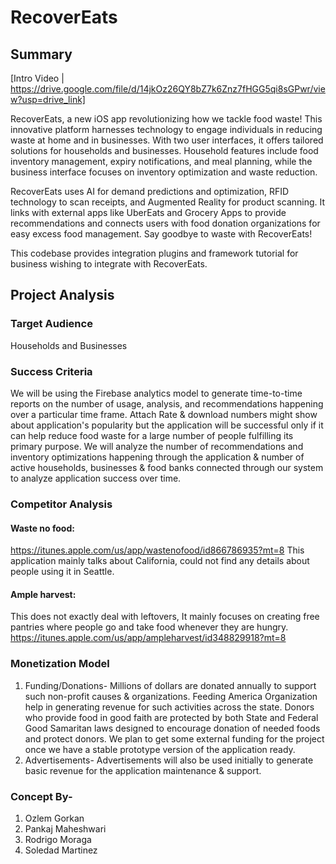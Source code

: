 # RecoverEats
## Summary
[Intro Video | https://drive.google.com/file/d/14jkOz26QY8bZ7k6Znz7fHGG5qi8sGPwr/view?usp=drive_link]

RecoverEats, a new iOS app revolutionizing how we tackle food waste! This innovative platform harnesses technology to engage individuals in reducing waste at home and in businesses. With two user interfaces, it offers tailored solutions for households and businesses. Household features include food inventory management, expiry notifications, and meal planning, while the business interface focuses on inventory optimization and waste reduction.

RecoverEats uses AI for demand predictions and optimization, RFID technology to scan receipts, and Augmented Reality for product scanning. It links with external apps like UberEats and Grocery Apps to provide recommendations and connects users with food donation organizations for easy excess food management. Say goodbye to waste with RecoverEats!

This codebase provides integration plugins and framework tutorial for business wishing to integrate with RecoverEats.

## Project Analysis
### Target Audience
Households and Businesses
### Success Criteria
We will be using the Firebase analytics model to generate time-to-time reports on the number of usage, analysis, and recommendations happening over a particular time frame. Attach Rate & download numbers might show about application's popularity but the application will be successful only if it can help reduce food waste for a large number of people fulfilling its primary purpose. We will analyze the number of recommendations and inventory optimizations happening through the application & number of active households, businesses & food banks connected through our system to analyze application success over time.
### Competitor Analysis
#### Waste no food:
https://itunes.apple.com/us/app/wastenofood/id866786935?mt=8
This application mainly talks about California, could not find any details about people using it in Seattle.
#### Ample harvest:
This does not exactly deal with leftovers, It mainly focuses on creating free pantries where people go and take food whenever they are hungry.
https://itunes.apple.com/us/app/ampleharvest/id348829918?mt=8
### Monetization Model
1. Funding/Donations- Millions of dollars are donated annually to support such non-profit causes & organizations. Feeding America Organization help in generating revenue for such activities across the state. Donors who provide food in good faith are protected by both State and Federal Good Samaritan laws designed to encourage donation of needed foods and protect donors. We plan to get some external funding for the project once we have a stable prototype version of the application ready.
2. Advertisements- Advertisements will also be used initially to generate basic revenue for the application maintenance & support.

### Concept By-
1. Ozlem Gorkan
2. Pankaj Maheshwari
3. Rodrigo Moraga
4. Soledad Martinez
